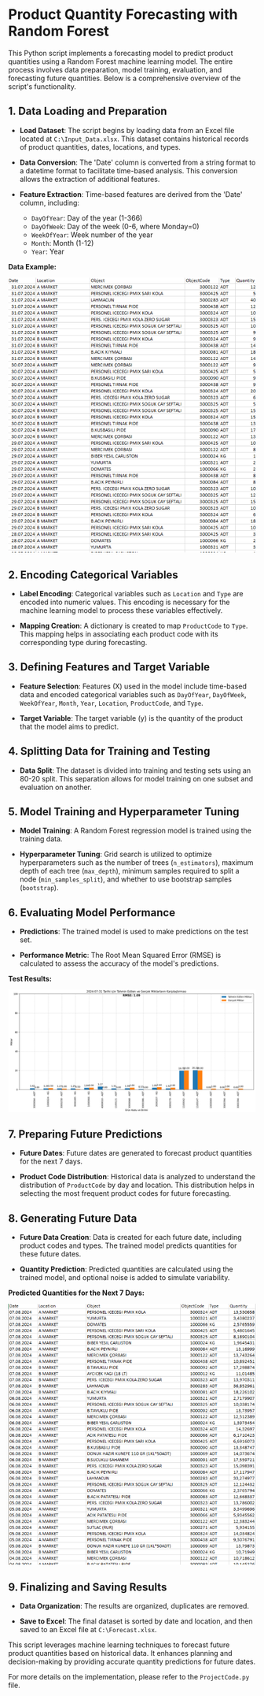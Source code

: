# Product Quantity Forecasting with Random Forest

This Python script implements a forecasting model to predict product quantities using a Random Forest machine learning model. The entire process involves data preparation, model training, evaluation, and forecasting future quantities. Below is a comprehensive overview of the script's functionality.

## 1. Data Loading and Preparation

- **Load Dataset**: The script begins by loading data from an Excel file located at `C:\Input_Data.xlsx`. This dataset contains historical records of product quantities, dates, locations, and types.

- **Data Conversion**: The 'Date' column is converted from a string format to a datetime format to facilitate time-based analysis. This conversion allows the extraction of additional features.

- **Feature Extraction**: Time-based features are derived from the 'Date' column, including:
  - `DayOfYear`: Day of the year (1-366)
  - `DayOfWeek`: Day of the week (0-6, where Monday=0)
  - `WeekOfYear`: Week number of the year
  - `Month`: Month (1-12)
  - `Year`: Year

**Data Example:**

![Data Example](Data%20Example.png)

## 2. Encoding Categorical Variables

- **Label Encoding**: Categorical variables such as `Location` and `Type` are encoded into numeric values. This encoding is necessary for the machine learning model to process these variables effectively.

- **Mapping Creation**: A dictionary is created to map `ProductCode` to `Type`. This mapping helps in associating each product code with its corresponding type during forecasting.

## 3. Defining Features and Target Variable

- **Feature Selection**: Features (X) used in the model include time-based data and encoded categorical variables such as `DayOfYear`, `DayOfWeek`, `WeekOfYear`, `Month`, `Year`, `Location`, `ProductCode`, and `Type`.

- **Target Variable**: The target variable (y) is the quantity of the product that the model aims to predict.

## 4. Splitting Data for Training and Testing

- **Data Split**: The dataset is divided into training and testing sets using an 80-20 split. This separation allows for model training on one subset and evaluation on another.

## 5. Model Training and Hyperparameter Tuning

- **Model Training**: A Random Forest regression model is trained using the training data.

- **Hyperparameter Tuning**: Grid search is utilized to optimize hyperparameters such as the number of trees (`n_estimators`), maximum depth of each tree (`max_depth`), minimum samples required to split a node (`min_samples_split`), and whether to use bootstrap samples (`bootstrap`).

## 6. Evaluating Model Performance

- **Predictions**: The trained model is used to make predictions on the test set.

- **Performance Metric**: The Root Mean Squared Error (RMSE) is calculated to assess the accuracy of the model's predictions.

**Test Results:**

![Test Results](TestResults(PredictsVsRealDatas)-31July.png)

## 7. Preparing Future Predictions

- **Future Dates**: Future dates are generated to forecast product quantities for the next 7 days.

- **Product Code Distribution**: Historical data is analyzed to understand the distribution of `ProductCode` by day and location. This distribution helps in selecting the most frequent product codes for future forecasting.

## 8. Generating Future Data

- **Future Data Creation**: Data is created for each future date, including product codes and types. The trained model predicts quantities for these future dates.

- **Quantity Prediction**: Predicted quantities are calculated using the trained model, and optional noise is added to simulate variability.

**Predicted Quantities for the Next 7 Days:**

![Predicted Quantities](Predicted7Days.png)

## 9. Finalizing and Saving Results

- **Data Organization**: The results are organized, duplicates are removed.

- **Save to Excel**: The final dataset is sorted by date and location, and then saved to an Excel file at `C:\Forecast.xlsx`.

This script leverages machine learning techniques to forecast future product quantities based on historical data. It enhances planning and decision-making by providing accurate quantity predictions for future dates.

For more details on the implementation, please refer to the `ProjectCode.py` file.
